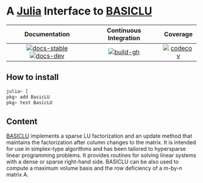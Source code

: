 # A [Julia](http://julialang.org) Interface to [BASICLU](https://github.com/ERGO-Code/basiclu)

| **Documentation** | **Continuous Integration** | **Coverage** |
|:-----------------:|:--------------------------:|:------------:|
| [![docs-stable][docs-stable-img]][docs-stable-url] [![docs-dev][docs-dev-img]][docs-dev-url] | [![build-gh][build-gh-img]][build-gh-url] | [![codecov][codecov-img]][codecov-url] |

[docs-stable-img]: https://img.shields.io/badge/docs-stable-blue.svg
[docs-stable-url]: https://JuliaSmoothOptimizers.github.io/BasicLU.jl/stable
[docs-dev-img]: https://img.shields.io/badge/docs-dev-purple.svg
[docs-dev-url]: https://JuliaSmoothOptimizers.github.io/BasicLU.jl/dev
[build-gh-img]: https://github.com/JuliaSmoothOptimizers/BasicLU.jl/workflows/CI/badge.svg?branch=main
[build-gh-url]: https://github.com/JuliaSmoothOptimizers/BasicLU.jl/actions
[codecov-img]: https://codecov.io/gh/JuliaSmoothOptimizers/BasicLU.jl/branch/main/graph/badge.svg
[codecov-url]: https://app.codecov.io/gh/JuliaSmoothOptimizers/BasicLU.jl

## How to install

```julia
julia> ]
pkg> add BasicLU
pkg> test BasicLU
```

## Content

[BASICLU](https://github.com/ERGO-Code/basiclu) implements a sparse LU factorization and an update method that maintains the factorization after column changes to the matrix. It is intended for use in simplex-type algorithms and has been tailored to hypersparse linear programming problems. It provides routines for solving linear systems with a dense or sparse right-hand side. BASICLU can be also used to compute a maximum volume basis and the row deficiency of a m-by-n matrix A.
